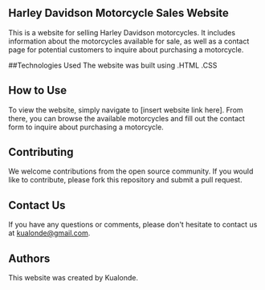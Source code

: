 ## Harley Davidson Motorcycle Sales Website
This is a website for selling Harley Davidson motorcycles. It includes information about the motorcycles available for sale, as well as a contact page for potential customers to inquire about purchasing a motorcycle.

##Technologies Used
The website was built using 
.HTML 
.CSS

## How to Use
To view the website, simply navigate to [insert website link here]. From there, you can browse the available motorcycles and fill out the contact form to inquire about purchasing a motorcycle.

## Contributing
We welcome contributions from the open source community. If you would like to contribute, please fork this repository and submit a pull request.

## Contact Us
If you have any questions or comments, please don't hesitate to contact us at kualonde@gmail.com.

## Authors
This website was created by Kualonde.
